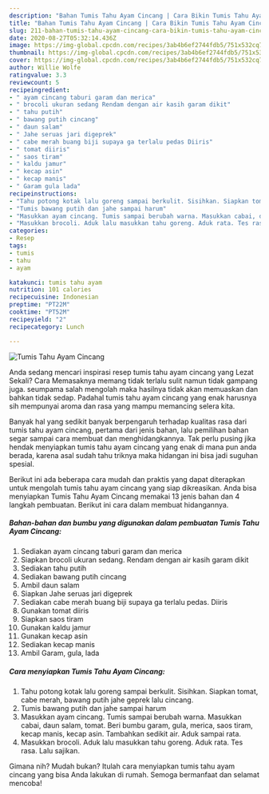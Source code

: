 ```yaml
---
description: "Bahan Tumis Tahu Ayam Cincang | Cara Bikin Tumis Tahu Ayam Cincang Yang Sempurna"
title: "Bahan Tumis Tahu Ayam Cincang | Cara Bikin Tumis Tahu Ayam Cincang Yang Sempurna"
slug: 211-bahan-tumis-tahu-ayam-cincang-cara-bikin-tumis-tahu-ayam-cincang-yang-sempurna
date: 2020-08-27T05:32:14.436Z
image: https://img-global.cpcdn.com/recipes/3ab4b6ef2744fdb5/751x532cq70/tumis-tahu-ayam-cincang-foto-resep-utama.jpg
thumbnail: https://img-global.cpcdn.com/recipes/3ab4b6ef2744fdb5/751x532cq70/tumis-tahu-ayam-cincang-foto-resep-utama.jpg
cover: https://img-global.cpcdn.com/recipes/3ab4b6ef2744fdb5/751x532cq70/tumis-tahu-ayam-cincang-foto-resep-utama.jpg
author: Willie Wolfe
ratingvalue: 3.3
reviewcount: 5
recipeingredient:
- " ayam cincang taburi garam dan merica"
- " brocoli ukuran sedang Rendam dengan air kasih garam dikit"
- " tahu putih"
- " bawang putih cincang"
- " daun salam"
- " Jahe seruas jari digeprek"
- " cabe merah buang biji supaya ga terlalu pedas Diiris"
- " tomat diiris"
- " saos tiram"
- " kaldu jamur"
- " kecap asin"
- " kecap manis"
- " Garam gula lada"
recipeinstructions:
- "Tahu potong kotak lalu goreng sampai berkulit. Sisihkan. Siapkan tomat, cabe merah, bawang putih jahe geprek lalu cincang."
- "Tumis bawang putih dan jahe sampai harum"
- "Masukkan ayam cincang. Tumis sampai berubah warna. Masukkan cabai, daun salam, tomat. Beri bumbu garam, gula, merica, saos tiram, kecap manis, kecap asin. Tambahkan sedikit air. Aduk sampai rata."
- "Masukkan brocoli. Aduk lalu masukkan tahu goreng. Aduk rata. Tes rasa. Lalu sajikan."
categories:
- Resep
tags:
- tumis
- tahu
- ayam

katakunci: tumis tahu ayam 
nutrition: 101 calories
recipecuisine: Indonesian
preptime: "PT22M"
cooktime: "PT52M"
recipeyield: "2"
recipecategory: Lunch

---
```



![Tumis Tahu Ayam Cincang](https://img-global.cpcdn.com/recipes/3ab4b6ef2744fdb5/751x532cq70/tumis-tahu-ayam-cincang-foto-resep-utama.jpg)

Anda sedang mencari inspirasi resep tumis tahu ayam cincang yang Lezat Sekali? Cara Memasaknya memang tidak terlalu sulit namun tidak gampang juga. seumpama salah mengolah maka hasilnya tidak akan memuaskan dan bahkan tidak sedap. Padahal tumis tahu ayam cincang yang enak harusnya sih mempunyai aroma dan rasa yang mampu memancing selera kita.



Banyak hal yang sedikit banyak berpengaruh terhadap kualitas rasa dari tumis tahu ayam cincang, pertama dari jenis bahan, lalu pemilihan bahan segar sampai cara membuat dan menghidangkannya. Tak perlu pusing jika hendak menyiapkan tumis tahu ayam cincang yang enak di mana pun anda berada, karena asal sudah tahu triknya maka hidangan ini bisa jadi suguhan spesial.


Berikut ini ada beberapa cara mudah dan praktis yang dapat diterapkan untuk mengolah tumis tahu ayam cincang yang siap dikreasikan. Anda bisa menyiapkan Tumis Tahu Ayam Cincang memakai 13 jenis bahan dan 4 langkah pembuatan. Berikut ini cara dalam membuat hidangannya.

<!--inarticleads1-->

##### Bahan-bahan dan bumbu yang digunakan dalam pembuatan Tumis Tahu Ayam Cincang:

1. Sediakan  ayam cincang taburi garam dan merica
1. Siapkan  brocoli ukuran sedang. Rendam dengan air kasih garam dikit
1. Sediakan  tahu putih
1. Sediakan  bawang putih cincang
1. Ambil  daun salam
1. Siapkan  Jahe seruas jari digeprek
1. Sediakan  cabe merah buang biji supaya ga terlalu pedas. Diiris
1. Gunakan  tomat diiris
1. Siapkan  saos tiram
1. Gunakan  kaldu jamur
1. Gunakan  kecap asin
1. Sediakan  kecap manis
1. Ambil  Garam, gula, lada




<!--inarticleads2-->

##### Cara menyiapkan Tumis Tahu Ayam Cincang:

1. Tahu potong kotak lalu goreng sampai berkulit. Sisihkan. Siapkan tomat, cabe merah, bawang putih jahe geprek lalu cincang.
1. Tumis bawang putih dan jahe sampai harum
1. Masukkan ayam cincang. Tumis sampai berubah warna. Masukkan cabai, daun salam, tomat. Beri bumbu garam, gula, merica, saos tiram, kecap manis, kecap asin. Tambahkan sedikit air. Aduk sampai rata.
1. Masukkan brocoli. Aduk lalu masukkan tahu goreng. Aduk rata. Tes rasa. Lalu sajikan.




Gimana nih? Mudah bukan? Itulah cara menyiapkan tumis tahu ayam cincang yang bisa Anda lakukan di rumah. Semoga bermanfaat dan selamat mencoba!
